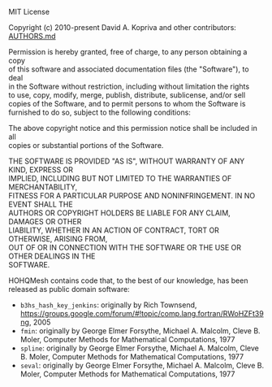 MIT License

Copyright (c) 2010-present David A. Kopriva and other contributors: [AUTHORS.md](AUTHORS.md)

Permission is hereby granted, free of charge, to any person obtaining a copy  
of this software and associated documentation files (the "Software"), to deal  
in the Software without restriction, including without limitation the rights  
to use, copy, modify, merge, publish, distribute, sublicense, and/or sell  
copies of the Software, and to permit persons to whom the Software is  
furnished to do so, subject to the following conditions:

The above copyright notice and this permission notice shall be included in all  
copies or substantial portions of the Software.

THE SOFTWARE IS PROVIDED "AS IS", WITHOUT WARRANTY OF ANY KIND, EXPRESS OR  
IMPLIED, INCLUDING BUT NOT LIMITED TO THE WARRANTIES OF MERCHANTABILITY,  
FITNESS FOR A PARTICULAR PURPOSE AND NONINFRINGEMENT. IN NO EVENT SHALL THE  
AUTHORS OR COPYRIGHT HOLDERS BE LIABLE FOR ANY CLAIM, DAMAGES OR OTHER  
LIABILITY, WHETHER IN AN ACTION OF CONTRACT, TORT OR OTHERWISE, ARISING FROM,  
OUT OF OR IN CONNECTION WITH THE SOFTWARE OR THE USE OR OTHER DEALINGS IN THE  
SOFTWARE.

HOHQMesh contains code that, to the best of our knowledge, has been released as
public domain software:

* `b3hs_hash_key_jenkins`: originally by Rich Townsend, https://groups.google.com/forum/#!topic/comp.lang.fortran/RWoHZFt39ng, 2005
* `fmin`: originally by George Elmer Forsythe, Michael A. Malcolm, Cleve B. Moler, Computer Methods for Mathematical Computations, 1977
* `spline`: originally by George Elmer Forsythe, Michael A. Malcolm, Cleve B. Moler, Computer Methods for Mathematical Computations, 1977
* `seval`: originally by George Elmer Forsythe, Michael A. Malcolm, Cleve B. Moler, Computer Methods for Mathematical Computations, 1977
